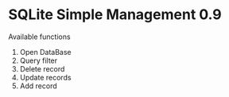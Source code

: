 # SQLite Simple Management 0.9

Available functions

1. Open DataBase
2. Query filter
3. Delete record
4. Update records
5. Add record
